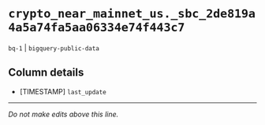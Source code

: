 # `crypto_near_mainnet_us._sbc_2de819a4a5a74fa5aa06334e74f443c7`
`bq-1` | `bigquery-public-data`

## Column details
* [TIMESTAMP] `last_update`

-------------------------------------------------------------------------------
*Do not make edits above this line.*
